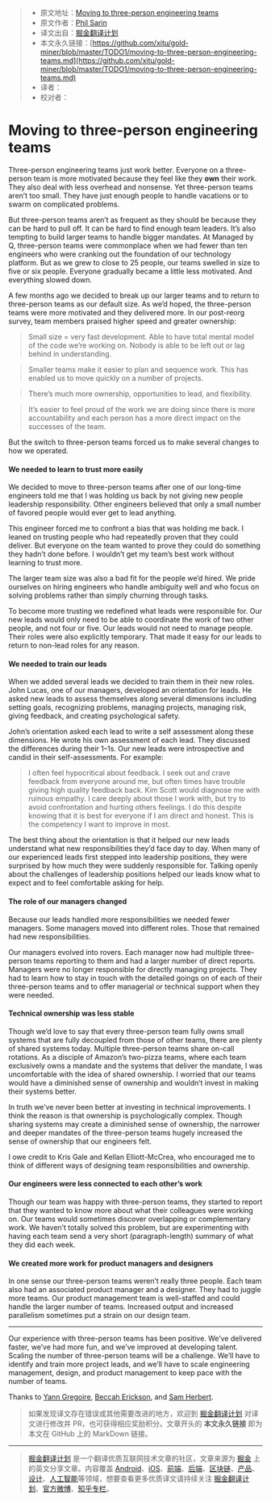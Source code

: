 > * 原文地址：[Moving to three-person engineering teams](https://medium.com/do-not-erase/moving-to-three-person-engineering-teams-bcf599670c2a)
> * 原文作者：[Phil Sarin](https://medium.com/@philsarin?source=post_header_lockup)
> * 译文出自：[掘金翻译计划](https://github.com/xitu/gold-miner)
> * 本文永久链接：[https://github.com/xitu/gold-miner/blob/master/TODO1/moving-to-three-person-engineering-teams.md](https://github.com/xitu/gold-miner/blob/master/TODO1/moving-to-three-person-engineering-teams.md)
> * 译者：
> * 校对者：

# Moving to three-person engineering teams

Three-person engineering teams just work better. Everyone on a three-person team is more motivated because they feel like they **own** their work. They also deal with less overhead and nonsense. Yet three-person teams aren’t too small. They have just enough people to handle vacations or to swarm on complicated problems.

But three-person teams aren’t as frequent as they should be because they can be hard to pull off. It can be hard to find enough team leaders. It’s also tempting to build larger teams to handle bigger mandates. At Managed by Q, three-person teams were commonplace when we had fewer than ten engineers who were cranking out the foundation of our technology platform. But as we grew to close to 25 people, our teams swelled in size to five or six people. Everyone gradually became a little less motivated. And everything slowed down.

A few months ago we decided to break up our larger teams and to return to three-person teams as our default size. As we’d hoped, the three-person teams were more motivated and they delivered more. In our post-reorg survey, team members praised higher speed and greater ownership:

> Small size = very fast development. Able to have total mental model of the code we’re working on. Nobody is able to be left out or lag behind in understanding.

> Smaller teams make it easier to plan and sequence work. This has enabled us to move quickly on a number of projects.

> There’s much more ownership, opportunities to lead, and flexibility.

> It’s easier to feel proud of the work we are doing since there is more accountability and each person has a more direct impact on the successes of the team.

But the switch to three-person teams forced us to make several changes to how we operated.

#### We needed to learn to trust more easily

We decided to move to three-person teams after one of our long-time engineers told me that I was holding us back by not giving new people leadership responsibility. Other engineers believed that only a small number of favored people would ever get to lead anything.

This engineer forced me to confront a bias that was holding me back. I leaned on trusting people who had repeatedly proven that they could deliver. But everyone on the team wanted to prove they could do something they hadn’t done before. I wouldn’t get my team’s best work without learning to trust more.

The larger team size was also a bad fit for the people we’d hired. We pride ourselves on hiring engineers who handle ambiguity well and who focus on solving problems rather than simply churning through tasks.

To become more trusting we redefined what leads were responsible for. Our new leads would only need to be able to coordinate the work of two other people, and not four or five. Our leads would not need to manage people. Their roles were also explicitly temporary. That made it easy for our leads to return to non-lead roles for any reason.

#### We needed to train our leads

When we added several leads we decided to train them in their new roles. John Lucas, one of our managers, developed an orientation for leads. He asked new leads to assess themselves along several dimensions including setting goals, recognizing problems, managing projects, managing risk, giving feedback, and creating psychological safety.

John’s orientation asked each lead to write a self assessment along these dimensions. He wrote his own assessment of each lead. They discussed the differences during their 1–1s. Our new leads were introspective and candid in their self-assessments. For example:

> I often feel hypocritical about feedback. I seek out and crave feedback from everyone around me, but often times have trouble giving high quality feedback back. Kim Scott would diagnose me with ruinous empathy. I care deeply about those I work with, but try to avoid confrontation and hurting others feelings. I do this despite knowing that it is best for everyone if I am direct and honest. This is the competency I want to improve in most.

The best thing about the orientation is that it helped our new leads understand what new responsibilities they’d face day to day. When many of our experienced leads first stepped into leadership positions, they were surprised by how much they were suddenly responsible for. Talking openly about the challenges of leadership positions helped our leads know what to expect and to feel comfortable asking for help.

#### The role of our managers changed

Because our leads handled more responsibilities we needed fewer managers. Some managers moved into different roles. Those that remained had new responsibilities.

Our managers evolved into rovers. Each manager now had multiple three-person teams reporting to them and had a larger number of direct reports. Managers were no longer responsible for directly managing projects. They had to learn how to stay in touch with the detailed goings on of each of their three-person teams and to offer managerial or technical support when they were needed.

#### Technical ownership was less stable

Though we’d love to say that every three-person team fully owns small systems that are fully decoupled from those of other teams, there are plenty of shared systems today. Multiple three-person teams share on-call rotations. As a disciple of Amazon’s two-pizza teams, where each team exclusively owns a mandate and the systems that deliver the mandate, I was uncomfortable with the idea of shared ownership. I worried that our teams would have a diminished sense of ownership and wouldn’t invest in making their systems better.

In truth we’ve never been better at investing in technical improvements. I think the reason is that ownership is psychologically complex. Though sharing systems may create a diminished sense of ownership, the narrower and deeper mandates of the three-person teams hugely increased the sense of ownership that our engineers felt.

I owe credit to Kris Gale and Kellan Elliott-McCrea, who encouraged me to think of different ways of designing team responsibilities and ownership.

#### Our engineers were less connected to each other’s work

Though our team was happy with three-person teams, they started to report that they wanted to know more about what their colleagues were working on. Our teams would sometimes discover overlapping or complementary work. We haven’t totally solved this problem, but are experimenting with having each team send a very short (paragraph-length) summary of what they did each week.

#### We created more work for product managers and designers

In one sense our three-person teams weren’t really three people. Each team also had an associated product manager and a designer. They had to juggle more teams. Our product management team is well-staffed and could handle the larger number of teams. Increased output and increased parallelism sometimes put a strain on our design team.

* * *

Our experience with three-person teams has been positive. We’ve delivered faster, we’ve had more fun, and we’ve improved at developing talent. Scaling the number of three-person teams will be a challenge. We’ll have to identify and train more project leads, and we’ll have to scale engineering management, design, and product management to keep pace with the number of teams.

Thanks to [Yann Gregoire](https://medium.com/@yann.gregoire?source=post_page), [Beccah Erickson](https://medium.com/@beccaherickson?source=post_page), and [Sam Herbert](https://medium.com/@sherb?source=post_page).

> 如果发现译文存在错误或其他需要改进的地方，欢迎到 [掘金翻译计划](https://github.com/xitu/gold-miner) 对译文进行修改并 PR，也可获得相应奖励积分。文章开头的 **本文永久链接** 即为本文在 GitHub 上的 MarkDown 链接。


---

> [掘金翻译计划](https://github.com/xitu/gold-miner) 是一个翻译优质互联网技术文章的社区，文章来源为 [掘金](https://juejin.im) 上的英文分享文章。内容覆盖 [Android](https://github.com/xitu/gold-miner#android)、[iOS](https://github.com/xitu/gold-miner#ios)、[前端](https://github.com/xitu/gold-miner#前端)、[后端](https://github.com/xitu/gold-miner#后端)、[区块链](https://github.com/xitu/gold-miner#区块链)、[产品](https://github.com/xitu/gold-miner#产品)、[设计](https://github.com/xitu/gold-miner#设计)、[人工智能](https://github.com/xitu/gold-miner#人工智能)等领域，想要查看更多优质译文请持续关注 [掘金翻译计划](https://github.com/xitu/gold-miner)、[官方微博](http://weibo.com/juejinfanyi)、[知乎专栏](https://zhuanlan.zhihu.com/juejinfanyi)。
